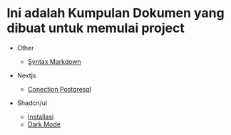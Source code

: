 # Ini adalah Kumpulan Dokumen yang dibuat untuk memulai project

- Other

  - [Syntax Markdown](./other/syntax-markdown.md)

- Nextjs

  - [Conection Postgresql](./Nextjs/conection-pgsql.md)

- Shadcn/ui
  - [Installasi](./ShadcnUI/installasi.md)
  - [Dark Mode](./ShadcnUI/installasi.md#dark-mode)
